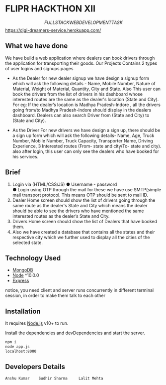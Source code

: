 # FLIPR HACKTHON XII
$$ FULL STACK WEB DEVELOPMENT TASK $$
 https://digi-dreamers-service.herokuapp.com/

## What we have done 



We have build a web application where dealers can book drivers through the application for transporting their goods.
Our Projects Contains 2 types of user logins and signups pages

- As the Dealer 
 for new dealer signup we have design  a signup form which will ask the
following details - Name, Mobile Number, Nature of Material, Weight of
Material, Quantity, City and State.
Also This user can book the drivers from the list of drivers in his dashboard whose interested routes are the same as the dealer's location (State and City).
For eg: If the dealer’s location is Madhya Pradesh-Indore , all the drivers going
from/to Madhya Pradesh-Indore should display in the dealers dashboard.
Dealers can also search Driver from (State and City) to (State and City).


- As the Driver
For new drivers we have design a sign up, there should be a sign up form which will ask the following details- Name, Age, Truck Number, Mobile Number, Truck Capacity,
Transporter Name, Driving Experience, 3 Interested routes (From- state and
city/To- state and city).
also after login, this user can only see the dealers who have booked for his services.



## Brief
 
1. Login via (HTML/CSS/JS)
● Username - password   
● Login using OTP through the mail for these we have use SMTP(simple mail transport protocol. This means OTP should be sent to mail ID.
2. Dealer Home screen should show the list of drivers going through the same route as the
dealer's State and City which means the dealer should be able to see the drivers who have
mentioned the same interested routes as the dealer’s State and City.
3. Drivers Home screen should show the list of Dealers that have booked them.
4. Also we  have created a database that contains all the states and their respective city which we further used  to display all the cities of the selected state.



## Technology Used 



- [MongoDB](https://gist.github.com/nrollr/9f523ae17ecdbb50311980503409aeb3)
- [Node](https://nodejs.org/en/download/) ^10.0.0
- [Express](https://expressjs.com/)

notice, you need client and server runs concurrently in different terminal session, in order to make them talk to each other

## Installation

 It requires [Node.js](https://nodejs.org/) v10+ to run.

Install the dependencies and devDependencies and start the server.

```sh
npm i
node app.js
localhost:8000
```
## Developers Details 
```
Anshu Kumar    Sudhir Sharma     Lalit Mehta
```




